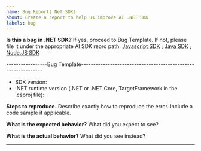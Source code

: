 ```yaml
---
name: Bug Report(.Net SDK)
about: Create a report to help us improve AI .NET SDK
labels: bug
---
```


**Is this a bug in .NET SDK?**
             If yes, proceed to Bug Template. 
             If not, please file it under the appropriate AI SDK repro path: [Javascript SDK](https://github.com/Microsoft/ApplicationInsights-js/issues) ; [Java SDK](https://github.com/Microsoft/ApplicationInsights-Java/issues) ; [Node.JS SDK](https://github.com/Microsoft/ApplicationInsights-node.js/issues)


-----------------Bug Template--------------------------------------------------------------

* SDK version: 
* .NET runtime version (.NET or .NET Core, TargetFramework in the .csproj file): 

**Steps to reproduce.**
Describe exactly how to reproduce the error. Include a code sample if applicable.

**What is the expected behavior?**
What did you expect to see?

**What is the actual behavior?**
What did you see instead?

-------------------------------------------------------------------------------------------
